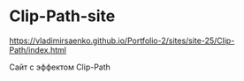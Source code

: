 # Clip-Path-site
 
https://vladimirsaenko.github.io/Portfolio-2/sites/site-25/Clip-Path/index.html

Сайт с эффектом Clip-Path 
